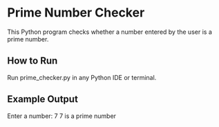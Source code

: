 # Prime Number Checker
This Python program checks whether a number entered by the user is a prime number.
## How to Run
Run prime_checker.py in any Python IDE or terminal.
## Example Output
Enter a number: 7
7 is a prime number
